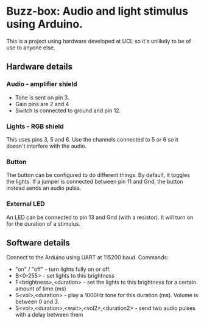 # Buzz-box: Audio and light stimulus using Arduino.

This is a project using hardware developed at UCL so it's unlikely to be of use to anyone else.

## Hardware details
### Audio - amplifier shield

* Tone is sent on pin 3.
* Gain pins are 2 and 4
* Switch is connected to ground and pin 12.

### Lights - RGB shield

This uses pins 3, 5 and 6. Use the channels connected to 5 or 6 so it doesn't interfere with the audio.

### Button

The button can be configured to do different things. By default, it toggles the lights. If a jumper is connected between pin 11 and Gnd, the button instead sends an audio pulse.

### External LED

An LED can be connected to pin 13 and Gnd (with a resistor). It will turn on for the duration of a stimulus.

## Software details

Connect to the Arduino using UART at 115200 baud. Commands:

* "on" / "off" - turn lights fully on or off.
* B\<0-255\> - set lights to this brightness
* F\<brightness\>,\<duration\> - set the lights to this brightness for a certain amount of time (ms)
* S\<vol\>,\<duration\> - play a 1000Hz tone for this duration (ms). Volume is between 0 and 3.
* S\<vol\>,\<duration\>,\<wait\>,\<vol2\>,\<duration2\> - send two audio pulses with a delay between them
